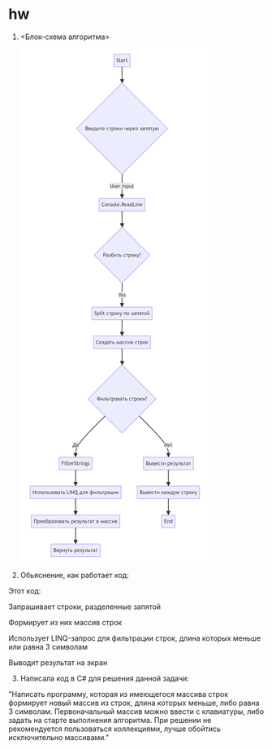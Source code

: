 # hw
1. <Блок-схема алгоритма>
![](codetoflow.png)


2. Обьяснение, как работает код:

Этот код:

Запрашивает строки, разделенные запятой 

Формирует из них массив строк 

Использует LINQ-запрос для фильтрации строк, длина которых меньше или равна 3 символам 

Выводит результат на экран

3. Написала код в C# для решения данной задачи: 

"Написать программу, которая из имеющегося массива строк формирует новый массив из строк, длина которых меньше, либо равна 3 символам. Первоначальный массив можно ввести с клавиатуры, либо задать на старте выполнения алгоритма. При решении не рекомендуется пользоваться коллекциями, лучше обойтись исключительно массивами."

